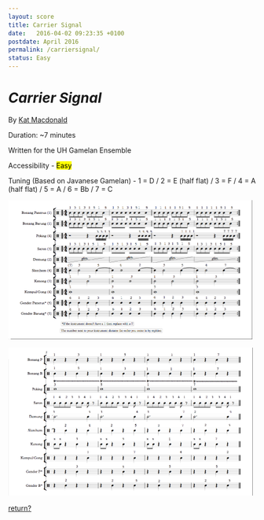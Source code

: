 ```yaml
---
layout: score
title: Carrier Signal
date:   2016-04-02 09:23:35 +0100
postdate: April 2016
permalink: /carriersignal/
status: Easy
---
```


<h1><i>Carrier Signal</i></h1>

By [Kat Macdonald][kat]

Duration: ~7 minutes

Written for the UH Gamelan Ensemble

Accessibility - <mark>Easy</mark>

Tuning (Based on Javanese Gamelan) - 1 = D / 2 = E (half flat) / 3 = F / 4 = A (half flat) / 5 = A / 6 = Bb / 7 = C

<a href="/assets/scores/music/carriersignal1.png"><img src="/assets/scores/music/carriersignal1.png" height="283" width="497"/></a>

<a href="/assets/scores/music/carriersignal2.png"><img src="/assets/scores/music/carriersignal2.png" height="301" width="498"/></a>

<a href="/scores/">return?</a>

[kat]:https://otherkat.com